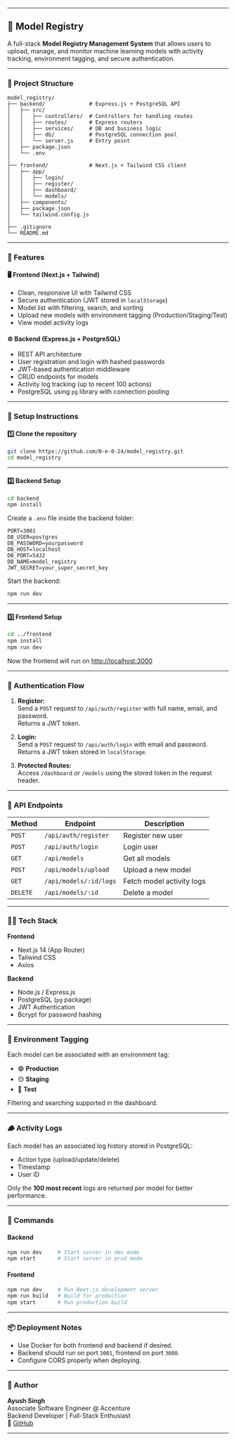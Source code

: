 

---

## 🧠 Model Registry

A full-stack **Model Registry Management System** that allows users to upload, manage, and monitor machine learning models with activity tracking, environment tagging, and secure authentication.

---

### 📁 Project Structure

```
model_registry/
├── backend/              # Express.js + PostgreSQL API
│   ├── src/
│   │   ├── controllers/  # Controllers for handling routes
│   │   ├── routes/       # Express routers
│   │   ├── services/     # DB and business logic
│   │   ├── db/           # PostgreSQL connection pool
│   │   └── server.js     # Entry point
│   ├── package.json
│   └── .env
│
├── frontend/             # Next.js + Tailwind CSS client
│   ├── app/
│   │   ├── login/
│   │   ├── register/
│   │   ├── dashboard/
│   │   └── models/
│   ├── components/
│   ├── package.json
│   └── tailwind.config.js
│
├── .gitignore
└── README.md
```

---

### 🚀 Features

#### 🖥️ Frontend (Next.js + Tailwind)
- Clean, responsive UI with Tailwind CSS  
- Secure authentication (JWT stored in `localStorage`)  
- Model list with filtering, search, and sorting  
- Upload new models with environment tagging (Production/Staging/Test)  
- View model activity logs

#### ⚙️ Backend (Express.js + PostgreSQL)
- REST API architecture  
- User registration and login with hashed passwords  
- JWT-based authentication middleware  
- CRUD endpoints for models  
- Activity log tracking (up to recent 100 actions)  
- PostgreSQL using `pg` library with connection pooling  

---

### 🔧 Setup Instructions

#### 1️⃣ Clone the repository
```bash
git clone https://github.com/N-e-0-24/model_registry.git
cd model_registry
```

---

#### 2️⃣ Backend Setup
```bash
cd backend
npm install
```

Create a `.env` file inside the backend folder:
```
PORT=3001
DB_USER=postgres
DB_PASSWORD=yourpassword
DB_HOST=localhost
DB_PORT=5432
DB_NAME=model_registry
JWT_SECRET=your_super_secret_key
```

Start the backend:
```bash
npm run dev
```

---

#### 3️⃣ Frontend Setup
```bash
cd ../frontend
npm install
npm run dev
```

Now the frontend will run on [http://localhost:3000](http://localhost:3000)

---

### 🔐 Authentication Flow

1. **Register:**  
   Send a `POST` request to `/api/auth/register` with full name, email, and password.  
   Returns a JWT token.

2. **Login:**  
   Send a `POST` request to `/api/auth/login` with email and password.  
   Returns a JWT token stored in `localStorage`.

3. **Protected Routes:**  
   Access `/dashboard` or `/models` using the stored token in the request header.

---

### 🧾 API Endpoints

| Method | Endpoint | Description |
|--------|-----------|-------------|
| `POST` | `/api/auth/register` | Register new user |
| `POST` | `/api/auth/login` | Login user |
| `GET` | `/api/models` | Get all models |
| `POST` | `/api/models/upload` | Upload a new model |
| `GET` | `/api/models/:id/logs` | Fetch model activity logs |
| `DELETE` | `/api/models/:id` | Delete a model |

---

### 🧑‍💻 Tech Stack

**Frontend**
- Next.js 14 (App Router)
- Tailwind CSS
- Axios

**Backend**
- Node.js / Express.js
- PostgreSQL (`pg` package)
- JWT Authentication
- Bcrypt for password hashing

---

### 🧩 Environment Tagging

Each model can be associated with an environment tag:
- 🟢 **Production**
- 🟡 **Staging**
- 🔵 **Test**

Filtering and searching supported in the dashboard.

---

### 🪵 Activity Logs

Each model has an associated log history stored in PostgreSQL:
- Action type (upload/update/delete)
- Timestamp
- User ID

Only the **100 most recent** logs are returned per model for better performance.

---

### 🧰 Commands

#### Backend
```bash
npm run dev     # Start server in dev mode
npm start       # Start server in prod mode
```

#### Frontend
```bash
npm run dev     # Run Next.js development server
npm run build   # Build for production
npm start       # Run production build
```

---

### 📦 Deployment Notes
- Use Docker for both frontend and backend if desired.  
- Backend should run on port `3001`, frontend on port `3000`.  
- Configure CORS properly when deploying.

---

### 👤 Author

**Ayush Singh**  
Associate Software Engineer @ Accenture  
Backend Developer | Full-Stack Enthusiast  
🔗 [GitHub](https://github.com/N-e-0-24)

---

